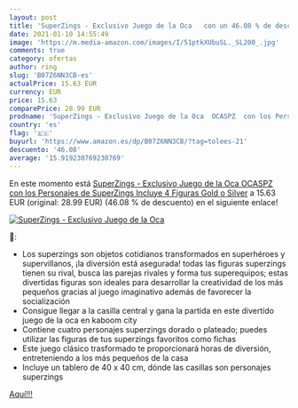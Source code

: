 ```yaml
---
layout: post
title: 'SuperZings - Exclusivo Juego de la Oca   con un 46.08 % de descuento'
date: 2021-01-10 14:55:49
image: 'https://m.media-amazon.com/images/I/51ptkXUbuSL._SL200_.jpg'
comments: true
category: ofertas
author: ring
slug: 'B07Z6NN3CB-es'
actualPrice: 15.63 EUR
currency: EUR
price: 15.63
comparePrice: 28.99 EUR
prodname: 'SuperZings - Exclusivo Juego de la Oca  OCASPZ  con los Personajes de SuperZings  Incluye 4 Figuras Gold o Silver'
country: 'es'
flag: '🇪🇸'
buyurl: 'https://www.amazon.es/dp/B07Z6NN3CB/?tag=tolees-21'
descuento: '46.08'
average: '15.919230769230769'
---
```


En este momento está [SuperZings - Exclusivo Juego de la Oca  OCASPZ  con los Personajes de SuperZings  Incluye 4 Figuras Gold o Silver](https://www.amazon.es/dp/B07Z6NN3CB/?tag=tolees-21) a 15.63 EUR (original: 28.99 EUR) (46.08 %  de descuento) en el siguiente enlace!

[![SuperZings - Exclusivo Juego de la Oca  ](https://m.media-amazon.com/images/I/51ptkXUbuSL._SL200_.jpg)](https://www.amazon.es/dp/B07Z6NN3CB/?tag=tolees-21)

🔎:

- Los superzings son objetos cotidianos transformados en superhéroes y supervillanos, ¡la diversión está asegurada! todas las figuras superzings tienen su rival, busca las parejas rivales y forma tus superequipos; estas divertidas figuras son ideales para desarrollar la creatividad de los más pequeños gracias al juego imaginativo además de favorecer la socialización
- Consigue llegar a la casilla central y gana la partida en este divertido juego de la oca en kaboom city
- Contiene cuatro personajes superzings dorado o plateado; puedes utilizar las figuras de tus superzings favoritos como fichas
- Este juego clásico trasformado te proporcionará horas de diversión, entreteniendo a los más pequeños de la casa
- Incluye un tablero de 40 x 40 cm, dónde las casillas son personajes superzings

[Aquí!!!](https://www.amazon.es/dp/B07Z6NN3CB/?tag=tolees-21)
